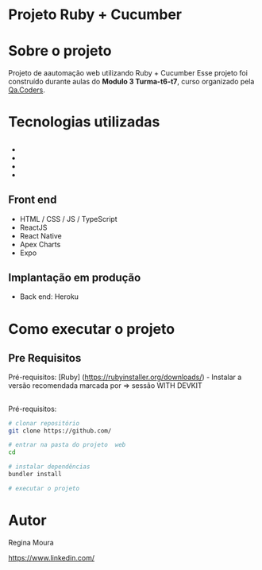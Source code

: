 # Projeto Ruby + Cucumber

# Sobre o projeto
Projeto de aautomação web utilizando Ruby + Cucumber
Esse projeto foi construído durante aulas do **Modulo 3 Turma-t6-t7**, curso organizado pela [Qa.Coders](https://qacoders.com "Site da Qa.Coders").

## 

# Tecnologias utilizadas
## 
- 
- 
- 
- 
## Front end
- HTML / CSS / JS / TypeScript
- ReactJS
- React Native
- Apex Charts
- Expo
## Implantação em produção
- Back end: Heroku

# Como executar o projeto

## Pre Requisitos
Pré-requisitos: 
[Ruby] (https://rubyinstaller.org/downloads/) - Instalar a versão recomendada  marcada por => sessão WITH DEVKIT


## 
Pré-requisitos:

```bash
# clonar repositório
git clone https://github.com/

# entrar na pasta do projeto  web
cd 

# instalar dependências
bundler install

# executar o projeto

```

# Autor

Regina Moura

https://www.linkedin.com/